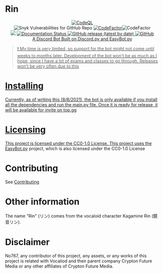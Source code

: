 # Rin

<div align=center>

[![CodeQL](https://github.com/No767/Rin/actions/workflows/codeql-analysis.yml/badge.svg)](https://github.com/No767/Rin/actions/workflows/codeql-analysis.yml)  
<img alt="Snyk Vulnerabilities for GitHub Repo" src="https://img.shields.io/snyk/vulnerabilities/github/No767/Rin?label=vulnerabilities"> 
<a href="https://www.codefactor.io/repository/github/no767/rin"> <img src="https://www.codefactor.io/repository/github/no767/rin/badge" alt="CodeFactor" /></a><img src="https://www.codefactor.io/repository/github/no767/rin/badge" alt="CodeFactor" /></a>  
<a href="https://www.codacy.com/gh/No767/Rin/dashboard?utm_source=github.com&amp;utm_medium=referral&amp;utm_content=No767/Rin&amp;utm_campaign=Badge_Grade"><img src="https://app.codacy.com/project/badge/Grade/c70b0534156045268026e4af8cde61e8"/></a> 
<a href='https://rin-docs.readthedocs.io/en/latest/?badge=latest'><img src='https://readthedocs.org/projects/rin-docs/badge/?version=latest' alt='Documentation Status' />
<img alt="GitHub release (latest by date)" src="https://img.shields.io/github/v/release/No767/Rin"> 
<img alt="GitHub" src="https://img.shields.io/github/license/No767/Rin">
<br>
A Discord Bot Built on Discord.py and EasyBot.py

<div align=left>

> :exclamation: My time is very limited, so support for the bot might not come until weeks to months later. Development of the bot won't be as much as I hope, since I have a lot of exams and classes to go through. Releases won't be very often due to this

<div align=left>

# Installing

Currently, as of writing this (8/8/2021), the bot is only available if you install all the dependencies and run the main.py file. Once it is ready for release, it will be available for invite on top.gg

# Licensing

This project is licensed under the CC0-1.0 License. This project uses the [EasyBot.py](https://github.com/chisaku-dev/EasyBot.py) project, which is also licensed under the CC0-1.0 License

# Contributing

See [Contributing](https://github.com/No767/Rin/blob/master/contributing.md)

# Other information

The name "Rin" (リン) comes from the vocaloid character Kagamine Rin (鏡音リン). 

# Disclaimer

No767, any contributor of this project, any assets, or any works of this project is related with Vocaliod and their parent company Crypton Future Media or any other affiliates of Crypton Future Media.
